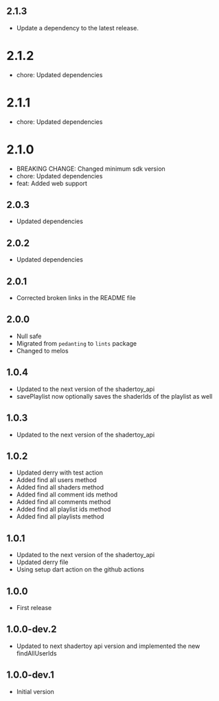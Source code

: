 ## 2.1.3

 - Update a dependency to the latest release.

# 2.1.2

- chore: Updated dependencies

# 2.1.1

- chore: Updated dependencies

# 2.1.0

- BREAKING CHANGE: Changed minimum sdk version
- chore: Updated dependencies
- feat: Added web support

## 2.0.3

- Updated dependencies

## 2.0.2

- Updated dependencies

## 2.0.1

- Corrected broken links in the README file

## 2.0.0

- Null safe
- Migrated from `pedanting` to `lints` package
- Changed to melos

## 1.0.4

- Updated to the next version of the shadertoy_api
- savePlaylist now optionally saves the shaderIds of the playlist as well

## 1.0.3

- Updated to the next version of the shadertoy_api

## 1.0.2

- Updated derry with test action
- Added find all users method
- Added find all shaders method
- Added find all comment ids method
- Added find all comments method
- Added find all playlist ids method
- Added find all playlists method 

## 1.0.1

- Updated to the next version of the shadertoy_api
- Updated derry file
- Using setup dart action on the github actions

## 1.0.0

- First release

## 1.0.0-dev.2

- Updated to next shadertoy api version and implemented the new findAllUserIds

## 1.0.0-dev.1

- Initial version
